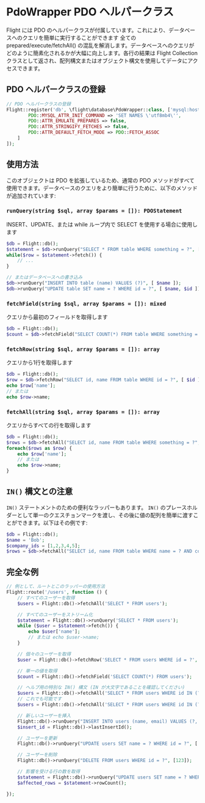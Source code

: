 # PdoWrapper PDO ヘルパークラス

Flight には PDO のヘルパークラスが付属しています。これにより、データベースへのクエリを簡単に実行することができます
全ての prepared/execute/fetchAll() の混乱を解消します。データベースへのクエリがどのように簡素化されるかが大幅に向上します。各行の結果は Flight Collection クラスとして返され、配列構文またはオブジェクト構文を使用してデータにアクセスできます。

## PDO ヘルパークラスの登録

```php
// PDO ヘルパークラスの登録
Flight::register('db', \flight\database\PdoWrapper::class, ['mysql:host=localhost;dbname=cool_db_name', 'user', 'pass', [
		PDO::MYSQL_ATTR_INIT_COMMAND => 'SET NAMES \'utf8mb4\'',
		PDO::ATTR_EMULATE_PREPARES => false,
		PDO::ATTR_STRINGIFY_FETCHES => false,
		PDO::ATTR_DEFAULT_FETCH_MODE => PDO::FETCH_ASSOC
	]
]);
```

## 使用方法
このオブジェクトは PDO を拡張しているため、通常の PDO メソッドがすべて使用できます。データベースのクエリをより簡単に行うために、以下のメソッドが追加されています:

### `runQuery(string $sql, array $params = []): PDOStatement`
INSERT、UPDATE、または while ループ内で SELECT を使用する場合に使用します

```php
$db = Flight::db();
$statement = $db->runQuery("SELECT * FROM table WHERE something = ?", [ $something ]);
while($row = $statement->fetch()) {
	// ...
}

// またはデータベースへの書き込み
$db->runQuery("INSERT INTO table (name) VALUES (?)", [ $name ]);
$db->runQuery("UPDATE table SET name = ? WHERE id = ?", [ $name, $id ]);
```

### `fetchField(string $sql, array $params = []): mixed`
クエリから最初のフィールドを取得します

```php
$db = Flight::db();
$count = $db->fetchField("SELECT COUNT(*) FROM table WHERE something = ?", [ $something ]);
```

### `fetchRow(string $sql, array $params = []): array`
クエリから1行を取得します

```php
$db = Flight::db();
$row = $db->fetchRow("SELECT id, name FROM table WHERE id = ?", [ $id ]);
echo $row['name'];
// または
echo $row->name;
```

### `fetchAll(string $sql, array $params = []): array`
クエリからすべての行を取得します

```php
$db = Flight::db();
$rows = $db->fetchAll("SELECT id, name FROM table WHERE something = ?", [ $something ]);
foreach($rows as $row) {
	echo $row['name'];
	// または
	echo $row->name;
}
```

## `IN()` 構文との注意
`IN()` ステートメントのための便利なラッパーもあります。 `IN()` のプレースホルダーとして単一のクエスチョンマークを渡し、その後に値の配列を簡単に渡すことができます。以下はその例です:

```php
$db = Flight::db();
$name = 'Bob';
$company_ids = [1,2,3,4,5];
$rows = $db->fetchAll("SELECT id, name FROM table WHERE name = ? AND company_id IN (?)", [ $name, $company_ids ]);
```

## 完全な例

```php
// 例として、ルートとこのラッパーの使用方法
Flight::route('/users', function () {
	// すべてのユーザーを取得
	$users = Flight::db()->fetchAll('SELECT * FROM users');

	// すべてのユーザーをストリーム化
	$statement = Flight::db()->runQuery('SELECT * FROM users');
	while ($user = $statement->fetch()) {
		echo $user['name'];
		// または echo $user->name;
	}

	// 個々のユーザーを取得
	$user = Flight::db()->fetchRow('SELECT * FROM users WHERE id = ?', [123]);

	// 単一の値を取得
	$count = Flight::db()->fetchField('SELECT COUNT(*) FROM users');

	// ヘルプ用の特別な IN() 構文 (IN が大文字であることを確認してください)
	$users = Flight::db()->fetchAll('SELECT * FROM users WHERE id IN (?)', [[1,2,3,4,5]]);
	// これでも可能です
	$users = Flight::db()->fetchAll('SELECT * FROM users WHERE id IN (?)', [ '1,2,3,4,5']);

	// 新しいユーザーを挿入
	Flight::db()->runQuery("INSERT INTO users (name, email) VALUES (?, ?)", ['Bob', 'bob@example.com']);
	$insert_id = Flight::db()->lastInsertId();

	// ユーザーを更新
	Flight::db()->runQuery("UPDATE users SET name = ? WHERE id = ?", ['Bob', 123]);

	// ユーザーを削除
	Flight::db()->runQuery("DELETE FROM users WHERE id = ?", [123]);

	// 影響を受ける行の数を取得
	$statement = Flight::db()->runQuery("UPDATE users SET name = ? WHERE name = ?", ['Bob', 'Sally']);
	$affected_rows = $statement->rowCount();

});
```